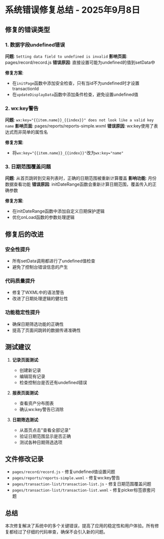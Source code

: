# 系统错误修复总结 - 2025年9月8日

## 修复的错误类型

### 1. 数据字段undefined错误
**问题**: `Setting data field to undefined is invalid`
**影响页面**: pages/record/record.js
**错误原因**: 直接设置可能为undefined的值到setData中

**修复方案**:
- 在`initPage`函数中添加安全检查，只有当id不为undefined时才设置transactionId
- 在`updateDisplayData`函数中添加条件检查，避免设置undefined值

### 2. wx:key警告
**问题**: `wx:key="{{item.name}}_{{index}}" does not look like a valid key name`
**影响页面**: pages/reports/reports-simple.wxml
**错误原因**: wx:key使用了表达式而非简单的属性名

**修复方案**:
- 将`wx:key="{{item.name}}_{{index}}"`改为`wx:key="name"`

### 3. 日期范围覆盖问题
**问题**: 从首页跳转到交易列表时，正确的日期范围被重新计算覆盖
**影响功能**: 月份数据查看功能
**错误原因**: initDateRange函数会重新计算日期范围，覆盖传入的正确参数

**修复方案**:
- 在initDateRange函数中添加自定义日期保护逻辑
- 优化onLoad函数的参数处理逻辑

## 修复后的改进

### 安全性提升
- 所有setData调用都进行了undefined值检查
- 避免了控制台错误信息的产生

### 代码质量提升
- 修复了WXML中的语法警告
- 改进了日期处理逻辑的健壮性

### 功能稳定性提升
- 确保日期筛选功能的正确性
- 提高了页面间跳转的数据传递准确性

## 测试建议

1. **记录页面测试**:
   - 创建新记录
   - 编辑现有记录
   - 检查控制台是否还有undefined错误

2. **报表页面测试**:
   - 查看资产分布图表
   - 确认wx:key警告已消除

3. **日期筛选测试**:
   - 从首页点击"查看全部记录"
   - 验证日期范围显示是否正确
   - 测试各种日期筛选选项

## 文件修改记录

- `pages/record/record.js` - 修复undefined值设置问题
- `pages/reports/reports-simple.wxml` - 修复wx:key警告
- `pages/transaction-list/transaction-list.js` - 修复日期范围覆盖问题
- `pages/transaction-list/transaction-list.wxml` - 修复picker标签嵌套问题

## 总结

本次修复解决了系统中的多个关键错误，提高了应用的稳定性和用户体验。所有修复都经过了仔细的代码审查，确保不会引入新的问题。
